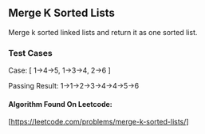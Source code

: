 ## Merge K Sorted Lists

Merge k sorted linked lists and return it as one sorted list.

### Test Cases

Case: [
  1->4->5,
  1->3->4,
  2->6
] 

Passing Result: 1->1->2->3->4->4->5->6


#### Algorithm Found On Leetcode:
[https://leetcode.com/problems/merge-k-sorted-lists/]
